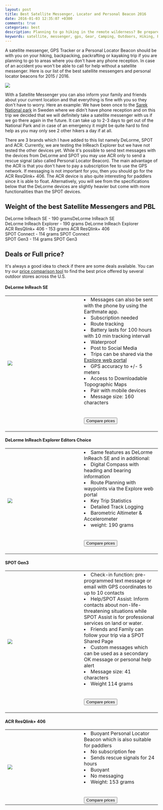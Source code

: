 ```yaml
---
layout: post
title: Best Satellite Messenger, Locator and Personal Beacon 2016
date: 2016-01-03 12:35:07 +0300
comments: true
categories: best
description: Planning to go hiking in the remote wilderness? Be prepared to get help!
keywords: satellite, messenger, gps, Gear, Camping, Outdoors, Hiking, Packrafting, Backpacking
---
```


A satellite messenger, GPS Tracker or a Personal Locator Beacon should be with you on your hiking, backpacking, packrafting or kayaking trip if you are planning to go to areas where you don't have any phone reception. In case of an accident you won't be able to call for help without a satellite messenger. Here is our list of the best satellite messengers and personal locator beacons for 2015 / 2016.

<a rel="nofollow" href="http://www.amazon.com/gp/product/B0083KHR3W/ref=as_li_tl?ie=UTF8&camp=1789&creative=9325&creativeASIN=B0083KHR3W&linkCode=as2&tag=hikeve-20&linkId=JA77DOCMUQDNHR6Q"><img border="0" src="http://ws-na.amazon-adsystem.com/widgets/q?_encoding=UTF8&ASIN=B0083KHR3W&Format=_SL250_&ID=AsinImage&MarketPlace=US&ServiceVersion=20070822&WS=1&tag=hikeve-20" ></a><img src="http://ir-na.amazon-adsystem.com/e/ir?t=hikeve-20&l=as2&o=1&a=B0083KHR3W" width="1" height="1" border="0" alt="" style="border:none !important; margin:0px !important;" />

<!--more-->

With a Satellite Messenger you can also inform your family and friends about your current location and that everything is fine with you so they don't have to worry. Here an example: We have been once to the [Sarek National park][1] in Sweden where we didn't have phone reception and on this trip we decided that we will definitely take a satellite messenger with us if we go there again in the future. It can take up to 2-3 days to get out of the National Park and in case of an emergency it might be quite hard to find help as you may only see 2 other hikers a day if at all.
 
There are 3 brands which I have added to this list namely DeLorme, SPOT and ACR. Currently, we are testing the InReach Explorer but we have not tested the other devices yet. While it's possible to send text messages with the devices from DeLorme and SPOT you may use ACR only to send a rescue signal (also called Personal Locator Beacon). The main advantage of the ACR is that you don't have to pay a subscription fee to use the GPS network. If messaging is not important for you, then you should go for the ACR ResQlink+ 406. The ACR device is also quite interesting for paddlers since it is able to float. Alternatively, you will see from the specifications below that the DeLorme devices are slightly heavier but come with more functionalities than the SPOT devices. 

## Weight of the best Satellite Messengers and PBL
<div class="progress">
<div class="progress-bar progress-bar-success progress-bar-striped" role="progressbar" aria-valuenow="100" aria-valuemin="100" aria-valuemax="100" style="width: 100%">
DeLorme InReach SE - 190 grams<span class="sr-only">DeLorme InReach SE</span>
</div>
</div>
<div class="progress">
<div class="progress-bar progress-bar-success progress-bar-striped" role="progressbar" aria-valuenow="100" aria-valuemin="0" aria-valuemax="100" style="width: 100%">
DeLorme InReach Explorer - 190 grams <span class="sr-only">DeLorme InReach Explorer</span>
</div>
</div>
<div class="progress">
<div class="progress-bar progress-bar-info progress-bar-striped" role="progressbar" aria-valuenow="80" aria-valuemin="0" aria-valuemax="80" style="width: 80%">
ACR ResQlink+ 406 - 153 grams  <span class="sr-only">ACR ResQlink+ 406</span>
</div>
</div>
<div class="progress">
<div class="progress-bar progress-bar-danger progress-bar-striped" role="progressbar" aria-valuenow="60" aria-valuemin="60" aria-valuemax="60" style="width: 60%">
SPOT Connect - 114 grams <span class="sr-only">SPOT Connect</span>
</div>
</div>
<div class="progress">
<div class="progress-bar progress-bar-danger progress-bar-striped" role="progressbar" aria-valuenow="60" aria-valuemin="60" aria-valuemax="60" style="width: 60%">
SPOT Gen3 - 114 grams <span class="sr-only">SPOT Gen3</span>
</div>
</div>


## Deals or Full price?
It's always a good idea to check if there are some deals available. You can try our [price comparison tool][2] to find the best price offered by several outdoor stores across the U.S.

<div class="panel panel-default">   <div class="panel-body"><h4> DeLorme InReach SE</h4></div></div>
<div class="table-responsive">
<table>
<tr><td width="50%">
<a rel="nofollow" href="http://www.amazon.com/gp/product/B00BX7TJ2O/ref=as_li_tl?ie=UTF8&camp=1789&creative=9325&creativeASIN=B00BX7TJ2O&linkCode=as2&tag=hikeve-20&linkId=7W7RNFRH662YDNGV"><img border="0" src="http://ws-na.amazon-adsystem.com/widgets/q?_encoding=UTF8&ASIN=B00BX7TJ2O&Format=_SL250_&ID=AsinImage&MarketPlace=US&ServiceVersion=20070822&WS=1&tag=hikeve-20" ></a><img src="http://ir-na.amazon-adsystem.com/e/ir?t=hikeve-20&l=as2&o=1&a=B00BX7TJ2O" width="1" height="1" border="0" alt="" style="border:none !important; margin:0px !important;" />
</td><td width="50%">
<li>Messages can also be sent with the phone by using the Earthmate app.</li>
<li>Subscription needed</li>
<li>Route tracking</li>
<li>Battery lasts for 100 hours with 10 min tracking intervall</li>
<li>Waterproof</li>
<li>Post to Social Media</li>
<li>Trips can be shared via the <a href="https://explore.delorme.com">Explore web portal</a></li>
<li>GPS accuracy to +/- 5 meters</li>
<li>Access to Downloadable Topographic Maps</li>
<li>Pair with mobile devices</li>
<li>Message size: 160 characters</li>
<br><br>
<a href="http://www.hikeventures.com/deals/#InReach+SE+GPS"><button class="btn btn-danger">Compare prices</button></a><br><br>
</td>
</tr>
</table></div>

<div class="panel panel-default">   <div class="panel-body"><h4> DeLorme InReach Explorer <span class="label label-danger">Editors Choice</span></h2></h4></div></div>
<div class="table-responsive">
<table>
<tr><td width="50%">
<a rel="nofollow" href="http://www.amazon.com/gp/product/B00I6EY01C/ref=as_li_tl?ie=UTF8&camp=1789&creative=9325&creativeASIN=B00I6EY01C&linkCode=as2&tag=hikeve-20&linkId=5XJQ3SFWBJDA27QP"><img border="0" src="http://ws-na.amazon-adsystem.com/widgets/q?_encoding=UTF8&ASIN=B00I6EY01C&Format=_SL250_&ID=AsinImage&MarketPlace=US&ServiceVersion=20070822&WS=1&tag=hikeve-20" ></a><img src="http://ir-na.amazon-adsystem.com/e/ir?t=hikeve-20&l=as2&o=1&a=B00I6EY01C" width="1" height="1" border="0" alt="" style="border:none !important; margin:0px !important;" />
</td><td width="50%">

<li> Same features as DeLorme InReach SE and in additional:</li>
<li> Digital Compass with heading and bearing information</li>
<li> Route Planning with waypoints via the Explore web portal</li>
<li> Key Trip Statistics</li>
<li> Detailed Track Logging</li>
<li> Barometric Altimeter & Accelerometer</li>
<li> weight: 190 grams</li>
<br><br>
<a href="http://www.hikeventures.com/deals/#InReach+Explorer+GPS"><button class="btn btn-danger">Compare prices</button></a><br><br>
</td></tr></table></div>


<div class="panel panel-default">   <div class="panel-body"><h4>SPOT Gen3</h4></div></div>
<div class="table-responsive">
<table>
<tr><td width="50%">
<a rel="nofollow" href="http://www.amazon.com/gp/product/B00C8S8S4W/ref=as_li_tl?ie=UTF8&camp=1789&creative=9325&creativeASIN=B00C8S8S4W&linkCode=as2&tag=hikeve-20&linkId=OIB6QWHIQEBL5ZEW"><img border="0" src="http://ws-na.amazon-adsystem.com/widgets/q?_encoding=UTF8&ASIN=B00C8S8S4W&Format=_SL250_&ID=AsinImage&MarketPlace=US&ServiceVersion=20070822&WS=1&tag=hikeve-20" ></a><img src="http://ir-na.amazon-adsystem.com/e/ir?t=hikeve-20&l=as2&o=1&a=B00C8S8S4W" width="1" height="1" border="0" alt="" style="border:none !important; margin:0px !important;" /></td><td>
<li>Check-in function: pre-programmed text message or email with GPS coordinates to up to 10 contacts</li>
<li>Help/SPOT Assist: Inform contacts about non-life-threatening situations while SPOT Assist is  for professional services on land or water.</li>
<li>Friends and Family can follow your trip via a SPOT Shared Page</li>
<li>Custom messages which can be used as a secondary OK message or personal help alert</li>
<li>Message size: 41 characters</li>
<li>Weight 114 grams</li>
<br><br>
<a href="http://www.hikeventures.com/deals/#Spot+Gen3+Satellite+Messenger"><button class="btn btn-danger">Compare prices</button></a><br><br>

</td></tr>
</table></div>

<div class="panel panel-default">   <div class="panel-body"><h4>ACR ResQlink+ 406 </h4></div></div>
<div class="table-responsive">
<table>
<tr><td width="50%">
<a rel="nofollow" href="http://www.amazon.com/gp/product/B0083KHR3W/ref=as_li_tl?ie=UTF8&camp=1789&creative=9325&creativeASIN=B0083KHR3W&linkCode=as2&tag=hikeve-20&linkId=JA77DOCMUQDNHR6Q"><img border="0" src="http://ws-na.amazon-adsystem.com/widgets/q?_encoding=UTF8&ASIN=B0083KHR3W&Format=_SL250_&ID=AsinImage&MarketPlace=US&ServiceVersion=20070822&WS=1&tag=hikeve-20" ></a><img src="http://ir-na.amazon-adsystem.com/e/ir?t=hikeve-20&l=as2&o=1&a=B0083KHR3W" width="1" height="1" border="0" alt="" style="border:none !important; margin:0px !important;" />
</td><td>
<li>Buoyant Personal Locator Beacon which is also suitable for paddlers</li>
<li>No subscription fee</li>
<li>Sends rescue signals for 24 hours</li>
<li>Buoyant</li>
<li>No messaging</li>
<li>Weight: 153 grams</li>
<br><br>
<a href="http://www.hikeventures.com/deals/#ACR+ResQlink+406"><button class="btn btn-danger">Compare prices</button></a>
</td></tr></table></div>

[1]:	http://www.hikeventures.com/hiking-and-packrafting-in-sarek-day-1/
[2]:	http://www.hikeventures.com/deals/#satellite+messenger

